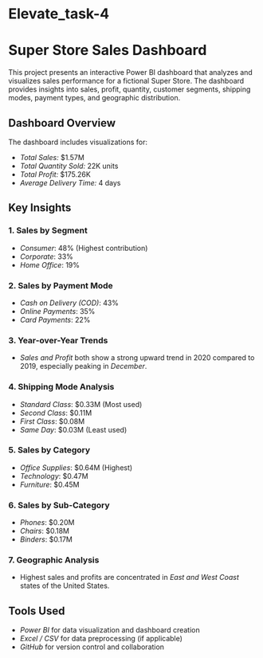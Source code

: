 
# Elevate_task-4

# Super Store Sales Dashboard

This project presents an interactive Power BI dashboard that analyzes and visualizes sales performance for a fictional Super Store. The dashboard provides insights into sales, profit, quantity, customer segments, shipping modes, payment types, and geographic distribution.

## Dashboard Overview

The dashboard includes visualizations for:

- *Total Sales:* $1.57M  
- *Total Quantity Sold:* 22K units  
- *Total Profit:* $175.26K  
- *Average Delivery Time:* 4 days

## Key Insights

### 1. Sales by Segment
- *Consumer*: 48% (Highest contribution)
- *Corporate*: 33%
- *Home Office*: 19%

### 2. Sales by Payment Mode
- *Cash on Delivery (COD)*: 43%
- *Online Payments*: 35%
- *Card Payments*: 22%

### 3. Year-over-Year Trends
- *Sales and Profit* both show a strong upward trend in 2020 compared to 2019, especially peaking in *December*.

### 4. Shipping Mode Analysis
- *Standard Class*: $0.33M (Most used)
- *Second Class*: $0.11M
- *First Class*: $0.08M
- *Same Day*: $0.03M (Least used)

### 5. Sales by Category
- *Office Supplies*: $0.64M (Highest)
- *Technology*: $0.47M
- *Furniture*: $0.45M

### 6. Sales by Sub-Category
- *Phones*: $0.20M
- *Chairs*: $0.18M
- *Binders*: $0.17M

### 7. Geographic Analysis
- Highest sales and profits are concentrated in *East and West Coast* states of the United States.

## Tools Used

- *Power BI* for data visualization and dashboard creation
- *Excel / CSV* for data preprocessing (if applicable)
- *GitHub* for version control and collaboration
